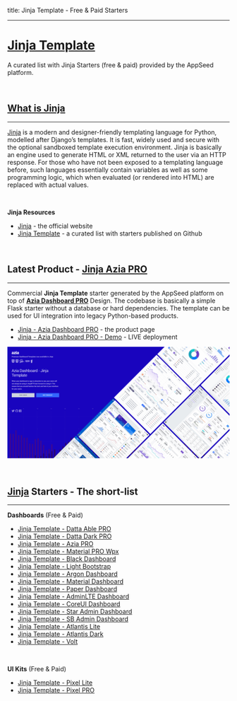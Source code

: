 title: Jinja Template - Free & Paid Starters  

---

# [Jinja Template](https://appseed.us/jinja-template)

A curated list with Jinja Starters (free & paid) provided by the AppSeed platform. 

<br />

## [What is Jinja](/what-is/jinja/)
---

[Jinja](https://jinja.palletsprojects.com/en/2.11.x/) is a modern and designer-friendly templating language for Python, modelled after Django’s templates. It is fast, widely used and secure with the optional sandboxed template execution environment. Jinja is basically an engine used to generate HTML or XML returned to the user via an HTTP response.
For those who have not been exposed to a templating language before, such languages essentially contain variables as well as some programming logic, which when evaluated (or rendered into HTML) are replaced with actual values. 

<br />

**Jinja Resources**

- [Jinja](https://jinja.palletsprojects.com/en/2.11.x/) - the official website
- [Jinja Template](https://github.com/app-generator/jinja-template) - a curated list with starters published on Github

<br />

## Latest Product - [Jinja Azia PRO](./jinja-azia-dashboard-pro/)
---

Commercial **Jinja Template** starter generated by the AppSeed platform on top of **[Azia Dashboard PRO](/bootstrap-template/azia-dashboard-pro/)** Design. The codebase is basically a simple Flask starter without a database or hard dependencies. The template can be used for UI integration into legacy Python-based products. 

- [Jinja - Azia Dashboard PRO](https://appseed.us/jinja-template/jinja-azia-dashboard-pro) - the product page
- [Jinja - Azia Dashboard PRO - Demo](https://jinja-azia-dashboard-pro.appseed.us/) - LIVE deployment

![Jinja Azia Dashboard PRO - Starter provided by AppSeed.](https://raw.githubusercontent.com/app-generator/jinja-azia-dashboard-pro/main/media/jinja-azia-dashboard-pro-intro.gif)

<br />

## [Jinja](https://jinja.palletsprojects.com/en/2.11.x/) Starters - The short-list
---

**Dashboards** (Free & Paid)

- [Jinja Template - Datta Able PRO](./jinja-datta-able-pro/)
- [Jinja Template - Datta Dark PRO](./jinja-datta-able-dark-pro/)
- [Jinja Template - Azia PRO](./jinja-azia-dashboard-pro/)
- [Jinja Template - Material PRO Wpx](./jinja-template-material-dashboard-wpx-pro/)
- [Jinja Template - Black Dashboard](./jinja-template-black-dashboard/)
- [Jinja Template - Light Bootstrap](./jinja-template-light-bootstrap/)
- [Jinja Template - Argon Dashboard](./jinja-template-argon-dashboard/)
- [Jinja Template - Material Dashboard](./jinja-template-material-dashboard/)
- [Jinja Template - Paper Dashboard](./jinja-template-paper-dashboard/)
- [Jinja Template - AdminLTE Dashboard](./jinja-template-adminlte-dashboard/)
- [Jinja Template - CoreUI Dashboard](./jinja-template-coreui-dashboard/)
- [Jinja Template - Star Admin Dashboard](./jinja-template-star-admin-dashboard/)
- [Jinja Template - SB Admin Dashboard](./jinja-template-sb-admin-dashboard/)
- [Jinja Template - Atlantis Lite](./jinja-template-atlantis-lite/)
- [Jinja Template - Atlantis Dark](./jinja-template-atlantis-dark/)
- [Jinja Template - Volt](./jinja-template-volt-dashboard/)

<br />

**UI Kits** (Free & Paid)

- [Jinja Template - Pixel Lite](./jinja-template-pixel-uikit/)
- [Jinja Template - Pixel PRO](./jinja-pixel-uikit-pro/)
